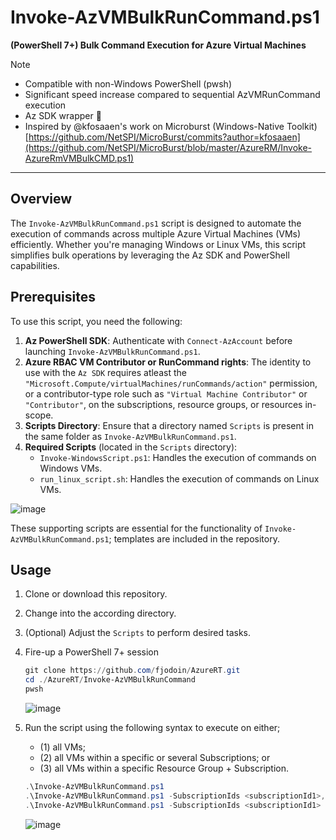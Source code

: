 # Invoke-AzVMBulkRunCommand.ps1  
**(PowerShell 7+) Bulk Command Execution for Azure Virtual Machines**
> [!NOTE]
> - Compatible with non-Windows PowerShell (pwsh)
> - Significant speed increase compared to sequential AzVMRunCommand execution
> - Az SDK wrapper 🌯
> - Inspired by @kfosaaen's work on Microburst (Windows-Native Toolkit) [https://github.com/NetSPI/MicroBurst/commits?author=kfosaaen](https://github.com/NetSPI/MicroBurst/blob/master/AzureRM/Invoke-AzureRmVMBulkCMD.ps1)

---

## Overview  
The `Invoke-AzVMBulkRunCommand.ps1` script is designed to automate the execution of commands across multiple Azure Virtual Machines (VMs) efficiently. Whether you're managing Windows or Linux VMs, this script simplifies bulk operations by leveraging the Az SDK and PowerShell capabilities.  

## Prerequisites  
To use this script, you need the following:  

1. **Az PowerShell SDK**: Authenticate with `Connect-AzAccount` before launching `Invoke-AzVMBulkRunCommand.ps1`.
2. **Azure RBAC VM Contributor or RunCommand rights**: The identity to use with the `Az SDK` requires atleast the `"Microsoft.Compute/virtualMachines/runCommands/action"` permission, or a contributor-type role such as `"Virtual Machine Contributor"` or `"Contributor"`, on the subscriptions, resource groups, or resources in-scope.
3. **Scripts Directory**: Ensure that a directory named `Scripts` is present in the same folder as `Invoke-AzVMBulkRunCommand.ps1`.  
4. **Required Scripts** (located in the `Scripts` directory):  
   - `Invoke-WindowsScript.ps1`: Handles the execution of commands on Windows VMs.  
   - `run_linux_script.sh`: Handles the execution of commands on Linux VMs.
  
![image](https://github.com/user-attachments/assets/0e0916c7-aff5-4f6a-a0f8-8ff0c391c3db)


These supporting scripts are essential for the functionality of `Invoke-AzVMBulkRunCommand.ps1`; templates are included in the repository.  

## Usage  
1. Clone or download this repository.  
2. Change into the according directory.  
3. (Optional) Adjust the `Scripts` to perform desired tasks.
4. Fire-up a PowerShell 7+ session  

   ```powershell
   git clone https://github.com/fjodoin/AzureRT.git
   cd ./AzureRT/Invoke-AzVMBulkRunCommand
   pwsh
   ```

   ![image](https://github.com/user-attachments/assets/9b37ad3a-f423-4ab6-b887-7856aa597a41)

5. Run the script using the following syntax to execute on either;
   - (1) all VMs;
   - (2) all VMs within a specific or several Subscriptions; or
   - (3) all VMs within a specific Resource Group + Subscription.

   ```powershell
   .\Invoke-AzVMBulkRunCommand.ps1
   .\Invoke-AzVMBulkRunCommand.ps1 -SubscriptionIds <subscriptionId1>,<subscriptionId2>
   .\Invoke-AzVMBulkRunCommand.ps1 -SubscriptionIds <subscriptionId1> -ResourceGroup <resourceGroup>
   ```

   ![image](https://github.com/user-attachments/assets/8a512b7c-85c5-4ab1-a173-4ba68c1863e1)

